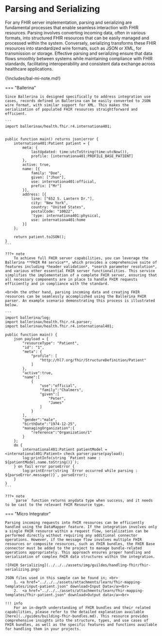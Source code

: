 # Parsing and Serializing

For any FHIR server implementation, parsing and serializing are fundamental processes that enable seamless interaction with FHIR resources. Parsing involves converting incoming data, often in various formats, into structured FHIR resources that can be easily managed and processed within the system. Conversely, serializing transforms these FHIR resources into standardized wire formats, such as JSON or XML, for transmission or storage. Effective parsing and serializing ensure that data flows smoothly between systems while maintaining compliance with FHIR standards, facilitating interoperability and consistent data exchange across healthcare applications.

{!includes/bal-mi-note.md!}



=== "Ballerina"

    Since Ballerina is designed specifically to address integration use cases, records defined in Ballerina can be easily converted to JSON wire format, with similar support for XML. This makes the serialization of populated FHIR resources straightforward and efficient. 

    ```
    import ballerinax/health.fhir.r4.internationa401;


    public function main() returns json|error {
        internationa401:Patient patient = {
            meta: {
                lastUpdated: time:utcToString(time:utcNow()),
                profile: [internationa401:PROFILE_BASE_PATIENT]
            },
            active: true,
            name: [{
                family: "Doe",
                given: ["Jhon"],
                use: internationa401:official,
                prefix: ["Mr"]
            }],
            address: [{
                line: ["652 S. Lantern Dr."],
                city: "New York",
                country: "United States",
                postalCode: "10022",
                'type: internationa401:physical,
                use: internationa401:home
            }]
        };

        return patient.toJSON();
    }
    ```

    ???+ note
        To achieve full FHIR server capabilities, you can leverage the Ballerina **FHIR R4 service**, which provides a comprehensive suite of features including *header validation*, *search parameter resolution*, and various other essential FHIR server functionalities. This service simplifies the implementation of a complete FHIR server, ensuring that all necessary components are in place to handle FHIR requests efficiently and in compliance with the standard.

    <br>On the other hand, parsing incoming data and creating FHIR resources can be seamlessly accomplished using the Ballerina FHIR parser. An example scenario demonstrating this process is illustrated below.

    ```
    import ballerina/log;
    import ballerinax/health.fhir.r4.parser;
    import ballerinax/health.fhir.r4.international401;

    public function main() {
        json payload = {
            "resourceType": "Patient",
            "id": "1",
            "meta": {
                "profile": [
                    "http://hl7.org/fhir/StructureDefinition/Patient"
                ]
            },
            "active":true,
            "name":[
                {
                    "use":"official",
                    "family":"Chalmers",
                    "given":[
                        "Peter",
                        "James"
                    ]
                }
            ],
            "gender":"male",
            "birthDate":"1974-12-25",
            "managingOrganization":{
                "reference":"Organization/1"
            }
        };
        do {
            international401:Patient patientModel = <international401:Patient> check parser:parse(payload);
            log:printInfo(string `Patient name : ${patientModel.name.toString()}`);
        } on fail error parseError {
            log:printError(string `Error occurred while parsing : ${parseError.message()}`, parseError);
        }
    }
    ```

    ???+ note
        `parse` function returns anydata type when success, and it needs to be cast to the relevant FHIR Resource type.




=== "Micro Integrator"

    Parsing incoming requests into FHIR resources can be efficiently handled using the DataMapper feature. If the integration involves only a single FHIR resource within a request flow, serialization can be performed directly without requiring any additional connector operations. However, if the message flow involves multiple FHIR resources or composite resources, such as FHIR bundles, the FHIR Base connector must be added to the project to manage bundle-related operations appropriately. This approach ensures proper handling and serialization of complex FHIR data structures within the integration.

    ![FHIR Serializing](../../../assets/img/guildes/handling-fhir/fhir-serializing.png)

    JSON files used in this sample can be found in; <br>
        1. <a href="../../../assets/attachments/learn/fhir-mapping-templates/input-patient.json" download>Input Data</a><br>
        2.  <a href="../../../assets/attachments/learn/fhir-mapping-templates/fhir-patient.json" download>Output data</a><br>

    !!! info
        For an in-depth understanding of FHIR bundles and their related capabilities, please refer to the detailed explanation available [here](../guides/building-fhir-bundles.md). This resource provides comprehensive insights into the structure, types, and use cases of FHIR bundles, as well as the specific features and functions available for handling them in your projects.
